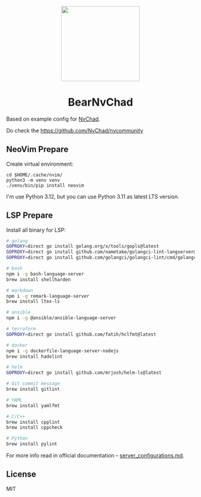 <div align="center">
    <img src="https://nvchad.com/logo.svg" width=210", height="200">
</div>

<h1 align="center">BearNvChad</h1>

Based on example config for [NvChad](https://nvchad.com).

Do check the https://github.com/NvChad/nvcommunity

## NeoVim Prepare

Create virtual environment:

```shell
cd $HOME/.cache/nvim/
python3 -m venv venv
./venv/bin/pip install neovim
```

I'm use Python 3.12, but you can use Python 3.11 as latest LTS version.

## LSP Prepare

Install all binary for LSP:

```bash
# golang
GOPROXY=direct go install golang.org/x/tools/gopls@latest
GOPROXY=direct go install github.com/nametake/golangci-lint-langserver@latest
GOPROXY=direct go install github.com/golangci/golangci-lint/cmd/golangci-lint@latest

# bash
npm i -g bash-language-server
brew install shellharden

# markdown
npm i -g remark-language-server
brew install ltex-ls

# ansible
npm i -g @ansible/ansible-language-server

# terraform
GOPROXY=direct go install github.com/fatih/hclfmt@latest

# docker
npm i -g dockerfile-language-server-nodejs
brew install hadolint

# helm
GOPROXY=direct go install github.com/mrjosh/helm-ls@latest

# Git commit message
brew install gitlint

# YAML
brew install yamlfmt

# C/C++
brew install cpplint
brew install cppcheck

# Python
brew install pylint
```

For more info read in official documentation – [server_configurations.md](https://github.com/neovim/nvim-lspconfig/blob/master/doc/server_configurations.md).


## License

MIT

